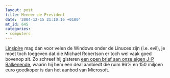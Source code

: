 ```yaml
---
layout: post
title: Meneer de President
date: '2004-12-15 21:10:16 +0100'
mt_id: 645
categories:
- computers
---
```

<a href="http://www.linspire.com/">Linsipire</a> mag dan voor velen de Windows onder de Linuces zijn (i.e. evil), je moet toch toegeven dat die Michael Robertson er toch wel vaak goed bovenop zit. Zo schreef hij gisteren <a href="http://www.linspire.com/lindows_michaelsminutes_archives.php?id=149">een open brief aan onze eigen J-P Balkenende</a>, waarin hij hem een deal aanbiedt die ruim 96% en 150 miljoen euro goedkoper is dan het aanbod van Microsoft.
